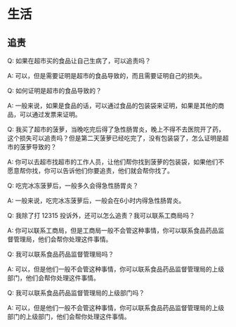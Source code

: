 # 生活

## 追责

Q: 如果在超市买的食品让自己生病了，可以追责吗？

A: 可以，但是需要证明是超市的食品导致的，而且需要证明自己的损失。

Q: 如何证明是超市的食品导致的？

A: 一般来说，如果是食品的话，可以通过食品的包装袋来证明，如果是其他的商品，可以通过发票来证明。

Q: 我买了超市的菠萝，当晚吃完后得了急性肠胃炎，晚上不得不去医院开了药，这个损失可以追责吗？但是第二天菠萝已经吃完了，没有包装袋了，怎么证明是超市的菠萝导致的？

A: 你可以去超市找超市的工作人员，让他们帮你找到菠萝的包装袋，如果他们不愿意帮你找，你可以告诉他们你要追责，他们就会帮你找了。

Q: 吃完冰冻菠萝后，一般多久会得急性肠胃炎？

A: 一般来说，吃完冰冻菠萝后，一般会在6小时内得急性肠胃炎。

Q: 我除了打 12315 投诉外，还可以怎么追责？我可以联系工商局吗？

A: 你可以联系工商局，但是工商局一般不会管这种事情，你可以联系食品药品监督管理局，他们会帮你处理这件事情。

Q: 我可以联系食品药品监督管理局吗？

A: 可以，但是他们一般不会管这种事情，你可以联系食品药品监督管理局的上级部门，他们会帮你处理这件事情。

Q: 我可以联系食品药品监督管理局的上级部门吗？

A: 可以，但是他们一般不会管这种事情，你可以联系食品药品监督管理局的上级部门的上级部门，他们会帮你处理这件事情。
